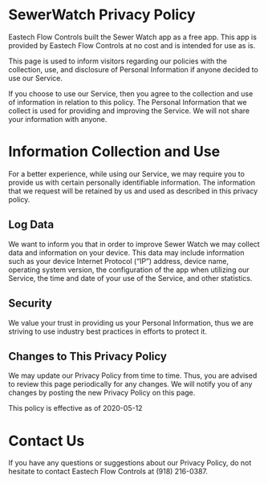 # SewerWatch Privacy Policy

Eastech Flow Controls built the Sewer Watch app as a free app. This app is provided by Eastech Flow Controls at no cost and is intended for use as is.

This page is used to inform visitors regarding our policies with the collection, use, and disclosure of Personal Information if anyone decided to use our Service.

If you choose to use our Service, then you agree to the collection and use of information in relation to this policy. The Personal Information that we collect is used for providing and improving the Service. We will not share your information with anyone.

# Information Collection and Use

For a better experience, while using our Service, we may require you to provide us with certain personally identifiable information. The information that we request will be retained by us and used as described in this privacy policy.

## Log Data

We want to inform you that in order to improve Sewer Watch we may collect data and information on your device. This data may include information such as your device Internet Protocol (“IP”) address, device name, operating system version, the configuration of the app when utilizing our Service, the time and date of your use of the Service, and other statistics.

## Security

We value your trust in providing us your Personal Information, thus we are striving to use industry best practices in efforts to protect it.

## Changes to This Privacy Policy

We may update our Privacy Policy from time to time. Thus, you are advised to review this page periodically for any changes. We will notify you of any changes by posting the new Privacy Policy on this page.

This policy is effective as of 2020-05-12

# Contact Us

If you have any questions or suggestions about our Privacy Policy, do not hesitate to contact Eastech Flow Controls at (918) 216-0387.
